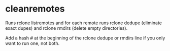 # cleanremotes

Runs rclone listremotes and for each remote runs rclone dedupe (eliminate exact dupes) and rclone rmdirs (delete empty directories).

Add a hash # at the beginning of the rclone dedupe or rmdirs line if you only want to run one, not both.
